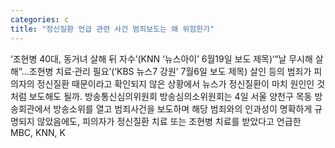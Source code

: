 ```yaml
---
categories: c
title: "정신질환 언급 관련 사건 범죄보도는 왜 위험한가"
---
```

‘조현병 40대, 동거녀 살해 뒤 자수’(KNN ‘뉴스아이’ 6월19일 보도 제목)‘“날 무시해 살해”…조현병 치료·관리 필요’(‘KBS 뉴스7 강원’ 7월6일 보도 제목) 살인 등의 범죄가 피의자의 정신질환 때문이라고 확인되지 않은 상황에서 뉴스가 정신질환이 마치 원인인 것처럼 보도해도 될까. 방송통신심의위원회 방송심의소위원회는 4일 서울 양천구 목동 방송회관에서 방송소위를 열고 범죄사건을 보도하며 해당 범죄와의 인과성이 명확하게 규명되지 않았음에도, 피의자가 정신질환 치료 또는 조현병 치료를 받았다고 언급한 MBC, KNN, K